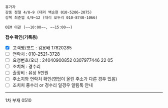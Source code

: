 ```
휴가자
강동 정철 4/8~9 (대리 백승현 010-5206-2075)
강북 최준엽 4/9~12 (대리 오두리 010-8740-1066)
```

```ad-todo
OEM 이관 (~~10:00~~, ~~15:00~~)

```

**접수 확인(기록용)**
- [x] 고객명/코드 : 김용배 17820285
- [ ] 연락처 : 010-2521-3728
- [ ] 요청번호/오더 : 24040900852 0307977446 22 05
- [ ] 조치처 : 경수리
- [ ] 출장비 : 유상 5만원
- [ ] 주소지와 연락처 확인(영업이 올린 주소가 다른 경우 있음)
- [ ] 조치처 중수리 or 경수리 일경우 알림톡 안내
---
1차 부재 0510

